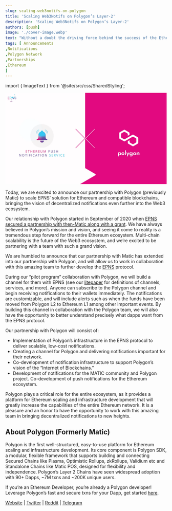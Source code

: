 ```yaml
---
slug: scaling-web3notifs-on-polygon
title: 'Scaling Web3Notifs on Polygon’s Layer-2'
description: 'Scaling Web3Notifs on Polygon’s Layer-2'
authors: [push]
image: './cover-image.webp'
text: "Without a doubt the driving force behind the success of the Ethereum blockchain is and will be the community behind it."
tags: [ Announcements
,Notifications
,Polygon Network
,Partnerships
,Ethereum
]
---
```

import { ImageText } from '@site/src/css/SharedStyling';

![Cover Image of Scaling Web3Notifs on Polygon’s Layer-2](./cover-image.webp)

<!--truncate-->

Today, we are excited to announce our partnership with Polygon (previously Matic) to scale EPNS’ solution for Ethereum and compatible blockchains, bringing the vision of decentralized notifications even further into the Web3 ecosystem.

Our relationship with Polygon started in September of 2020 when [EPNS secured a partnership with then-Matic along with a grant](https://medium.com/ethereum-push-notification-service/epns-secures-partnership-with-matic-along-with-a-sweet-grant-b956a85c3151). We have always believed in Polygon’s mission and vision, and seeing it come to reality is a tremendous step forward for the entire Ethereum ecosystem. Multi-chain scalability is the future of the Web3 ecosystem, and we’re excited to be partnering with a team with such a grand vision.

We are humbled to announce that our partnership with Matic has extended into our partnership with Polygon, and will allow us to work in collaboration with this amazing team to further develop the [EPNS](http://epns.io) protocol.

During our “pilot program” collaboration with Polygon, we will build a channel for them with EPNS (see our [litepaper](https://github.com/ethereum-push-notification-service/epns-whitepaper/blob/master/Ethereum%20Push%20Notification%20Service%20Litepaper.pdf) for definitions of channels, services, and more). Anyone can subscribe to the Polygon channel and begin receiving notifications to their wallets immediately. The notifications are customizable, and will include alerts such as when the funds have been moved from Polygon L2 to Ethereum L1 among other important events. By building this channel in collaboration with the Polygon team, we will also have the opportunity to better understand precisely what dapps want from the EPNS protocol.

Our partnership with Polygon will consist of:

*   Implementation of Polygon’s infrastructure in the EPNS protocol to deliver scalable, low-cost notifications.
*   Creating a channel for Polygon and delivering notifications important for their network.
*   Co-development of notification infrastructure to support Polygon’s vision of the “Internet of Blockchains.”
*   Development of notifications for the MATIC community and Polygon project. Co-development of push notifications for the Ethereum ecosystem.

Polygon plays a critical role for the entire ecosystem, as it provides a platform for Ethereum scaling and infrastructure development that will greatly increase the capabilities of the entire Ethereum network. It is a pleasure and an honor to have the opportunity to work with this amazing team in bringing decentralized notifications to new heights.

**About Polygon (Formerly Matic)**
----------------------------------

Polygon is the first well-structured, easy-to-use platform for Ethereum scaling and infrastructure development. Its core component is Polygon SDK, a modular, flexible framework that supports building and connecting Secured Chains like Plasma, Optimistic Rollups, zkRollups, Validium etc and Standalone Chains like Matic POS, designed for flexibility and independence. Polygon’s Layer 2 Chains have seen widespread adoption with 90+ Dapps, ~7M txns and ~200K unique users.

If you’re an Ethereum Developer, you’re already a Polygon developer! Leverage Polygon’s fast and secure txns for your Dapp, get started [here](https://docs.matic.network/docs/develop/getting-started/).

[Website](https://polygon.technology/) | [Twitter](https://twitter.com/0xpolygon) | [Reddit](https://www.reddit.com/r/maticnetwork/) | [Telegram](https://t.me/maticnetwork)